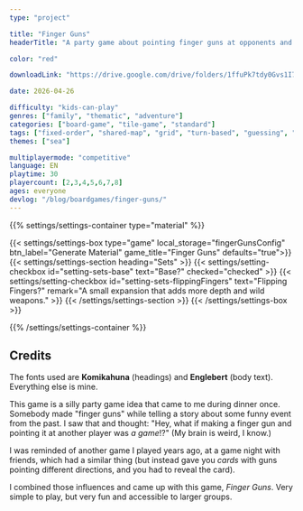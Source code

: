 ```yaml
---
type: "project"

title: "Finger Guns"
headerTitle: "A party game about pointing finger guns at opponents and hoping you prepared the right shot."

color: "red"

downloadLink: "https://drive.google.com/drive/folders/1ffuPk7tdy0Gvs1I7hV7WHMRaULivDFMV"

date: 2026-04-26

difficulty: "kids-can-play"
genres: ["family", "thematic", "adventure"]
categories: ["board-game", "tile-game", "standard"]
tags: ["fixed-order", "shared-map", "grid", "turn-based", "guessing", "bias", "variable-setup", "orientation", "set-collection", "high-score"]
themes: ["sea"]

multiplayermode: "competitive"
language: EN
playtime: 30
playercount: [2,3,4,5,6,7,8]
ages: everyone
devlog: "/blog/boardgames/finger-guns/"
---
```


{{% settings/settings-container type="material" %}}

{{< settings/settings-box type="game" local_storage="fingerGunsConfig" btn_label="Generate Material" game_title="Finger Guns" defaults="true">}}
  {{< settings/settings-section heading="Sets" >}}
    {{< settings/setting-checkbox id="setting-sets-base" text="Base?" checked="checked" >}}
    {{< settings/setting-checkbox id="setting-sets-flippingFingers" text="Flipping Fingers?" remark="A small expansion that adds more depth and wild weapons." >}}
  {{< /settings/settings-section >}}
{{< /settings/settings-box >}}

{{% /settings/settings-container %}}

## Credits

The fonts used are **Komikahuna** (headings) and **Englebert** (body text). Everything else is mine.

This game is a silly party game idea that came to me during dinner once. Somebody made "finger guns" while telling a story about some funny event from the past. I saw that and thought: "Hey, what if making a finger gun and pointing it at another player was _a game_!?" (My brain is weird, I know.)

I was reminded of another game I played years ago, at a game night with friends, which had a similar thing (but instead gave you _cards_ with guns pointing different directions, and you had to reveal the card).

I combined those influences and came up with this game, _Finger Guns_. Very simple to play, but very fun and accessible to larger groups.
